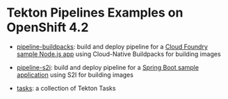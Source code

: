# Tekton Pipelines Examples on OpenShift 4.2

* [pipeline-buildpacks](pipeline-buildpacks): build and deploy pipeline for a [Cloud Foundry sample Node.js app](https://github.com/cloudfoundry-samples/cf-sample-app-nodejs) using Cloud-Native Buildpacks for building images

* [pipeline-s2i](pipeline-s2i): build and deploy pipeline for a [Spring Boot sample application](https://github.com/spring-projects/spring-petclinic) using S2I for building images


* [tasks](tasks): a collection of Tekton Tasks

